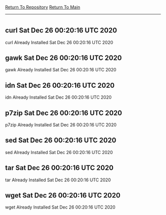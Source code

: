 [Return To Repository](https://github.com/deathbybandaid/piholeparser/)
[Return To Main](https://github.com/deathbybandaid/piholeparser/blob/master/RecentRunLogs/Mainlog.md)
____________________________________
# 
## curl Sat Dec 26 00:20:16 UTC 2020
curl Already Installed Sat Dec 26 00:20:16 UTC 2020
## gawk Sat Dec 26 00:20:16 UTC 2020
gawk Already Installed Sat Dec 26 00:20:16 UTC 2020
## idn Sat Dec 26 00:20:16 UTC 2020
idn Already Installed Sat Dec 26 00:20:16 UTC 2020
## p7zip Sat Dec 26 00:20:16 UTC 2020
p7zip Already Installed Sat Dec 26 00:20:16 UTC 2020
## sed Sat Dec 26 00:20:16 UTC 2020
sed Already Installed Sat Dec 26 00:20:16 UTC 2020
## tar Sat Dec 26 00:20:16 UTC 2020
tar Already Installed Sat Dec 26 00:20:16 UTC 2020
## wget Sat Dec 26 00:20:16 UTC 2020
wget Already Installed Sat Dec 26 00:20:16 UTC 2020
